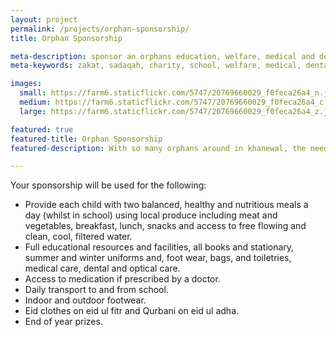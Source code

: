 ```yaml
---
layout: project
permalink: /projects/orphan-sponsorship/
title: Orphan Sponsorship

meta-description: sponsor an orphans education, welfare, medical and dental expenses
meta-keywords: zakat, sadaqah, charity, school, welfare, medical, dental, education, orphan

images:
  small: https://farm6.staticflickr.com/5747/20769660029_f0feca26a4_n.jpg
  medium: https://farm6.staticflickr.com/5747/20769660029_f0feca26a4_c.jpg
  large: https://farm6.staticflickr.com/5747/20769660029_f0feca26a4_z.jpg

featured: true
featured-title: Orphan Sponsorship
featured-description: With so many orphans around in khanewal, the need for orphan sponsorship programmes has never been greater

---
```


Your sponsorship will be used for the following:

* Provide each child with two balanced, healthy and nutritious meals a day (whilst in school) using local produce including meat and vegetables, breakfast, lunch, snacks and access to free flowing and clean, cool, filtered water.
* Full educational resources and facilities, all books and stationary, summer and winter uniforms and, foot wear, bags, and toiletries, medical care, dental and optical care.
* Access to medication if prescribed by a doctor.
* Daily transport to and from school.
* Indoor and outdoor footwear.
* Eid clothes on eid ul fitr and Qurbani on eid ul adha.
* End of year prizes.

